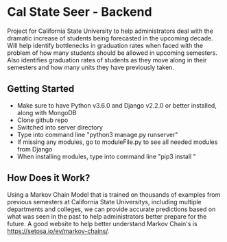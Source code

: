 # Cal State Seer - Backend
Project for California State University to help administrators deal with the dramatic increase of students being forecasted in the upcoming decade. Will help identify bottlenecks in graduation rates when faced with the problem of how many students should be allowed in upcoming semesters. Also identifies graduation rates of students as they move along in their semesters and how many units they have previously taken. 

## Getting Started
* Make sure to have Python v3.6.0 and Django v2.2.0 or better installed, along with MongoDB 
* Clone github repo
* Switched into server directory
* Type into command line "python3 manage.py runserver"
* If missing any modules, go to moduleFile.py to see all needed modules from Django
* When installing modules, type into command line "pip3 install <insert module name here>"
 
## How Does it Work?
Using a Markov Chain Model that is trained on thousands of examples from previous semesters at California State Universitys, including multiple departments and colleges, we can provide accurate predictions based on what was seen in the past to help administrators better prepare for the future. A good website to help better understand Markov Chain's is https://setosa.io/ev/markov-chains/.
 

